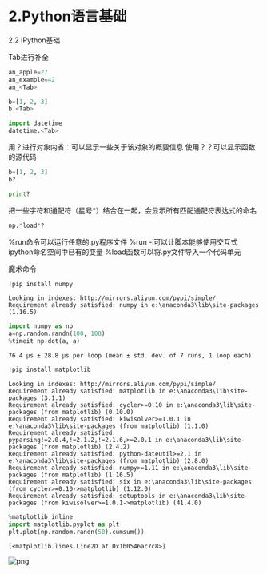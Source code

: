# 2.Python语言基础

2.2 IPython基础

Tab进行补全


```python
an_apple=27
an_example=42
an_<Tab>
```


```python
b=[1, 2, 3]
b.<Tab>
```


```python
import datetime
datetime.<Tab>
```

用？进行对象内省：可以显示一些关于该对象的概要信息
使用？？可以显示函数的源代码


```python
b=[1, 2, 3]
b?
```


```python
print?
```

把一些字符和通配符（星号*）结合在一起，会显示所有匹配通配符表达式的命名


```python
np.*load*?
```

%run命令可以运行任意的.py程序文件
%run -i可以让脚本能够使用交互式ipython命名空间中已有的变量
%load函数可以将.py文件导入一个代码单元

魔术命令


```python
!pip install numpy
```

    Looking in indexes: http://mirrors.aliyun.com/pypi/simple/
    Requirement already satisfied: numpy in e:\anaconda3\lib\site-packages (1.16.5)
    


```python
import numpy as np
a=np.random.randn(100, 100)
%timeit np.dot(a, a)
```

    76.4 µs ± 28.8 µs per loop (mean ± std. dev. of 7 runs, 1 loop each)
    


```python
!pip install matplotlib
```

    Looking in indexes: http://mirrors.aliyun.com/pypi/simple/
    Requirement already satisfied: matplotlib in e:\anaconda3\lib\site-packages (3.1.1)
    Requirement already satisfied: cycler>=0.10 in e:\anaconda3\lib\site-packages (from matplotlib) (0.10.0)
    Requirement already satisfied: kiwisolver>=1.0.1 in e:\anaconda3\lib\site-packages (from matplotlib) (1.1.0)
    Requirement already satisfied: pyparsing!=2.0.4,!=2.1.2,!=2.1.6,>=2.0.1 in e:\anaconda3\lib\site-packages (from matplotlib) (2.4.2)
    Requirement already satisfied: python-dateutil>=2.1 in e:\anaconda3\lib\site-packages (from matplotlib) (2.8.0)
    Requirement already satisfied: numpy>=1.11 in e:\anaconda3\lib\site-packages (from matplotlib) (1.16.5)
    Requirement already satisfied: six in e:\anaconda3\lib\site-packages (from cycler>=0.10->matplotlib) (1.12.0)
    Requirement already satisfied: setuptools in e:\anaconda3\lib\site-packages (from kiwisolver>=1.0.1->matplotlib) (41.4.0)
    


```python
%matplotlib inline
import matplotlib.pyplot as plt
plt.plot(np.random.randn(50).cumsum())
```




    [<matplotlib.lines.Line2D at 0x1b0546ac7c8>]




![png](output_16_1.png)

